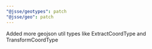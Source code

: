 ```yaml
---
"@jsse/geotypes": patch
"@jsse/geo": patch
---
```


Added more geojson util types like ExtractCoordType and TransformCoordType
